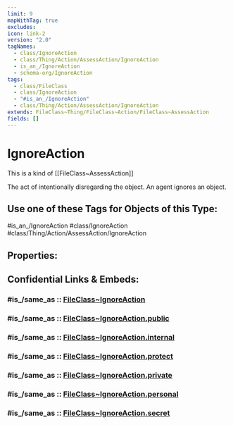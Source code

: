 ```yaml
---
limit: 9
mapWithTag: true
excludes: 
icon: link-2
version: "2.0"
tagNames:
  - class/IgnoreAction
  - class/Thing/Action/AssessAction/IgnoreAction
  - is_an_/IgnoreAction
  - schema-org/IgnoreAction
tags:
  - class/FileClass
  - class/IgnoreAction
  - "#is_an_/IgnoreAction"
  - class/Thing/Action/AssessAction/IgnoreAction
extends: FileClass~Thing/FileClass~Action/FileClass~AssessAction
fields: []
---
```


# IgnoreAction
This is a kind of [[FileClass~AssessAction]]

The act of intentionally disregarding the object. An agent ignores an object.


## Use one of these Tags for Objects of this Type:

#is_an_/IgnoreAction
#class/IgnoreAction
#class/Thing/Action/AssessAction/IgnoreAction

## Properties:


## Confidential Links & Embeds: 

### #is_/same_as :: [FileClass~IgnoreAction](/_Standards/fileClass/FileClass~Thing/FileClass~Action/FileClass~AssessAction/FileClass~IgnoreAction.md) 

### #is_/same_as :: [FileClass~IgnoreAction.public](/_public/fileClass/FileClass~Thing/FileClass~Action/FileClass~AssessAction/FileClass~IgnoreAction.public.md) 

### #is_/same_as :: [FileClass~IgnoreAction.internal](/_internal/fileClass/FileClass~Thing/FileClass~Action/FileClass~AssessAction/FileClass~IgnoreAction.internal.md) 

### #is_/same_as :: [FileClass~IgnoreAction.protect](/_protect/fileClass/FileClass~Thing/FileClass~Action/FileClass~AssessAction/FileClass~IgnoreAction.protect.md) 

### #is_/same_as :: [FileClass~IgnoreAction.private](/_private/fileClass/FileClass~Thing/FileClass~Action/FileClass~AssessAction/FileClass~IgnoreAction.private.md) 

### #is_/same_as :: [FileClass~IgnoreAction.personal](/_personal/fileClass/FileClass~Thing/FileClass~Action/FileClass~AssessAction/FileClass~IgnoreAction.personal.md) 

### #is_/same_as :: [FileClass~IgnoreAction.secret](/_secret/fileClass/FileClass~Thing/FileClass~Action/FileClass~AssessAction/FileClass~IgnoreAction.secret.md)

